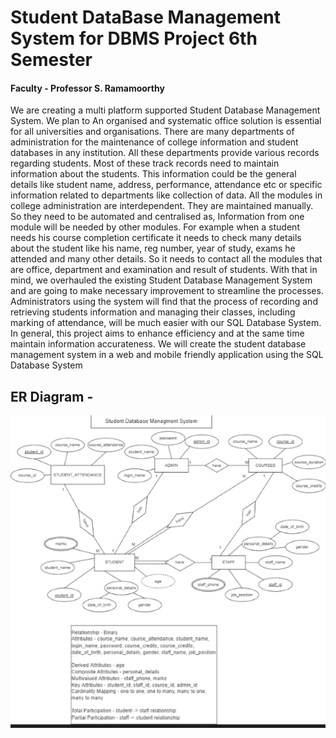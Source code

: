 # Student DataBase Management System for DBMS Project 6th Semester 
#### Faculty - Professor S. Ramamoorthy

We are creating a multi platform supported Student Database Management System. We plan to An organised and systematic office solution is essential for all universities and organisations. There are many departments of administration for the maintenance of
college information and student databases in any institution. All these departments
provide various records regarding students. Most of these track records need to
maintain information about the students. This information could be the general details
like student name, address, performance, attendance etc or specific information
related to departments like collection of data. All the modules in college
administration are interdependent. They are maintained manually. So they need to be
automated and centralised as, Information from one module will be needed by other
modules. For example when a student needs his course completion certificate it needs
to check many details about the student like his name, reg number, year of study,
exams he attended and many other details. So it needs to contact all the modules that
are office, department and examination and result of students. With that in mind, we
overhauled the existing Student Database Management System and are going to make
necessary improvement to streamline the processes. Administrators using the system
will find that the process of recording and retrieving students information and
managing their classes, including marking of attendance, will be much easier with our
SQL Database System. In general, this project aims to enhance efficiency and at the
same time maintain information accurateness. We will create the student database
management system in a web and mobile friendly application using the SQL Database
System

## ER Diagram - 
<img src = "E.png" height=500>
